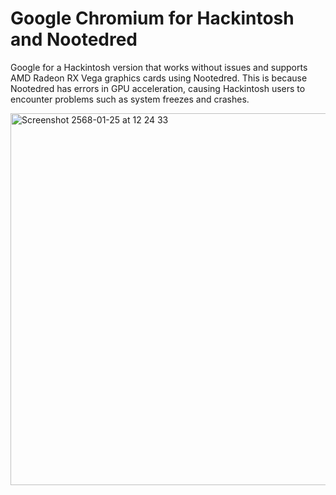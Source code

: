 # Google Chromium for Hackintosh and Nootedred
Google for a Hackintosh version that works without issues and supports AMD Radeon RX Vega graphics cards using Nootedred. This is because Nootedred has errors in GPU acceleration, causing Hackintosh users to encounter problems such as system freezes and crashes.

<img width="595" alt="Screenshot 2568-01-25 at 12 24 33" src="https://github.com/user-attachments/assets/69a606a3-dcfb-478b-a595-7c939a9ca1c0" />

